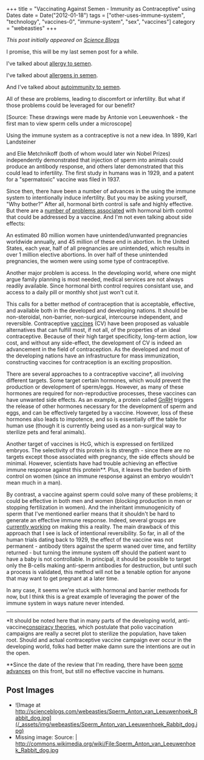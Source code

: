+++
title = "Vaccinating Against Semen - Immunity as Contraceptive"
using Dates
date = Date("2012-01-18")
tags = ["other-uses-immune-system", "technology", "vaccines-0", "immune-system", "sex", "vaccines"]
category = "webeasties"
+++

_This post initially appeared on [Science Blogs](http://scienceblogs.com/webeasties)_

I promise, this will be my last semen post for a while.

I've talked about [allergy to semen](http://scienceblogs.com/webeasties/2011/07/allergic_to_spunk.php).

I've talked about [allergens in semen](http://scienceblogs.com/webeasties/2011/07/sexually_transmitted_allergies.php).

And I've talked about [autoimmunity to semen](http://scienceblogs.com/webeasties/2012/01/autoimmunity_to_spunk.php).

All of these are problems, leading to discomfort or infertility. But what if those problems could be leveraged for our benefit?

[Source: These drawings were made by Antonie von Leeuwenhoek - the first man to view sperm cells under a microscope]

Using the immune system as a contraceptive is not a new idea. In 1899, Karl Landsteiner

and Elie Metchnikoff (both of whom would later win Nobel Prizes) independently demonstrated that injection of sperm into animals could produce an antibody response, and others later demonstrated that this could lead to infertility. The first study in humans was in 1929, and a patent for a "spermatoxic" vaccine was filed in 1937.

Since then, there have been a number of advances in the using the immune system to intentionally induce infertility. But you may be asking yourself, "Why bother?" After all, hormonal birth control is safe and highly effective. But there are a [number of problems associated](http://www.ncbi.nlm.nih.gov/pubmed/21645164) with hormonal birth control that could be addressed by a vaccine. And I'm not even talking about side effects:

An estimated 80 million women have unintended/unwanted pregnancies worldwide annually, and 45 million of these end in abortion. In the United States, each year, half of all pregnancies are unintended, which results in over 1 million elective abortions. In over half of these unintended pregnancies, the women were using some type of contraceptive.

Another major problem is access. In the developing world, where one might argue family planning is most needed, medical services are not always readily available. Since hormonal birth control requires consistant use, and access to a daily pill or monthly shot just won't cut it.

This calls for a better method of contraception that is acceptable, effective, and available both in the developed and developing nations. It should be non-steroidal, non-barrier, non-surgical, intercourse independent, and reversible. Contraceptive [vaccines](/tag/vaccines) (CV) have been proposed as valuable alternatives that can fulfill most, if not all, of the properties of an ideal contraceptive. Because of their high target specificity, long-term action, low cost, and without any side-effect, the development of CV is indeed an advancement in the field of contraception. As the developed and most of the developing nations have an infrastructure for mass immunization, constructing vaccines for contraception is an exciting proposition.

There are several approaches to a contraceptive vaccine*, all involving different targets. Some target certain hormones, which would prevent the production or development of sperm/eggs. However, as many of these hormones are required for non-reproductive processes, these vaccines can have unwanted side effects. As an example, a protein called  [GnRH](http://en.wikipedia.org/wiki/Gonadotropin-releasing_hormone) triggers the release of other hormones necessary for the development of sperm and eggs, and can be effectively targeted by a vaccine. However, loss of these hormones also leads to impotence, and so is essentially off the table for human use (though it is currently being used as a non-surgical way to sterilize pets and feral animals).

Another target of vaccines is HcG, which is expressed on fertilized embryos. The selectivity of this protein is its strength - since there are no targets except those associated with pregnancy, the side effects should be minimal. However, scientists have had trouble achieving an effective immune response against this protein**. Plus, it leaves the burden of birth control on women (since an immune response against an embryo wouldn't mean much in a man).

By contrast, a vaccine against sperm could solve many of these problems; it could be effective in both men and women (blocking production in men or stopping fertilization in women). And the inheritant immunogenicity of sperm that I've mentioned earlier means that it shouldn't be hard to generate an effective immune response. Indeed, several groups are [currently working](http://www.ncbi.nlm.nih.gov/pubmed?term=9080203) on making this a reality. 
The main drawback of this approach that I see is lack of intentional reversibility. So far, in all of the human trials dating back to 1929, the effect of the vaccine was not permanent - antibody titers against the sperm waned over time, and fertility returned - but turning the immune system off should the patient want to have a baby is not controllable. In principal, it should be possible to target only the B-cells making anti-sperm antibodies for destruction, but until such a process is validated, this method will not be a tenable option for anyone that may want to get pregnant at a later time.

In any case, it seems we're stuck with hormonal and barrier methods for now, but I think this is a great example of leveraging the power of the immune system in ways nature never intended.

--------------------

*It should be noted here that in many parts of the developing world, anti-vaccine[conspiracy theories](http://www.time.com/time/health/article/0,8599,1540477,00.html), which postulate that polio vaccination campaigns are really a secret plot to sterilize the population, have taken root. Should and actual contraceptive vaccine campaign ever occur in the developing world, folks had better make damn sure the intentions are out in the open.

**Since the date of the review that I'm reading, there have been [some advances](www.ncbi.nlm.nih.gov/pubmed/21272600) on this front, but still no effective vaccine in humans.

      
  

 ## Post Images

- ![Image at http://scienceblogs.com/webeasties/Sperm_Anton_van_Leeuwenhoek_Rabbit_dog.jpg](/_assets/img/webeasties/Sperm_Anton_van_Leeuwenhoek_Rabbit_dog.jpg)
- Missing image: Source: | http://commons.wikimedia.org/wiki/File:Sperm_Anton_van_Leeuwenhoek_Rabbit_dog.jpg

